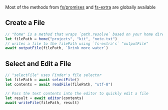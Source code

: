 <meta path="help/files">
      
Most of the methods from [fs/promises](https://nodejs.org/api/fs.html#promises-api) and [fs-extra](https://www.npmjs.com/package/fs-extra) are globally available

## Create a File

```js
// "home" is a method that wraps `path.resolve` based on your home directory
let filePath = home("projects", "kit", "note.txt")
// writes a file to the filePath using `fs-extra's` "outputFile"
await outputFile(filePath, `Drink more water`)
```

## Select and Edit a File

```js
// "selectFile" uses Finder's file selector
let filePath = await selectFile()
let contents = await readFile(filePath, "utf-8")

// Pass the text contents into the editor to quickly edit a file
let result = await editor(contents)
await writeFile(filePath, result)
```
